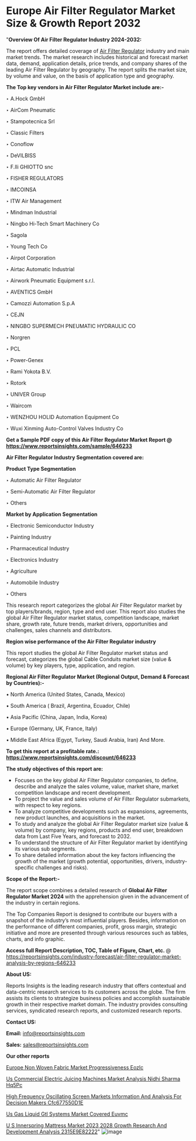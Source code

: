 # Europe Air Filter Regulator Market Size & Growth Report 2032

"<strong>Overview Of Air Filter Regulator Industry 2024-2032:</strong>

The report offers detailed coverage of <a href=https://www.reportsinsights.com/sample/646233>Air Filter Regulator</a> industry and main market trends. The market research includes historical and forecast market data, demand, application details, price trends, and company shares of the leading Air Filter Regulator by geography. The report splits the market size, by volume and value, on the basis of application type and geography.

<strong>The Top key vendors in Air Filter Regulator Market include are:- </strong>

‣ A.Hock GmbH

‣ AirCom Pneumatic

‣ Stampotecnica Srl

‣ Classic Filters

‣ Conoflow

‣ DeVILBISS

‣ F.lli GHIOTTO snc

‣ FISHER REGULATORS

‣ IMCOINSA

‣ ITW Air Management

‣ Mindman Industrial

‣ Ningbo Hi-Tech Smart Machinery Co

‣ Sagola

‣ Young Tech Co

‣ Airpot Corporation

‣ Airtac Automatic Industrial

‣ Airwork Pneumatic Equipment s.r.l.

‣ AVENTICS GmbH

‣ Camozzi Automation S.p.A

‣ CEJN

‣ NINGBO SUPERMECH PNEUMATIC HYDRAULIC CO

‣ Norgren

‣ PCL

‣ Power-Genex

‣ Rami Yokota B.V.

‣ Rotork

‣ UNIVER Group

‣ Waircom

‣ WENZHOU HOLID Automation Equipment Co

‣ Wuxi Xinming Auto-Control Valves Industry Co

<strong>Get a Sample PDF copy of this Air Filter Regulator Market Report </strong><strong>@ <a href=https://www.reportsinsights.com/sample/646233 style=color:#0000ff;>https://www.reportsinsights.com/sample/646233</a> </strong>

<strong>Air Filter Regulator Industry Segmentation covered are:</strong>

<strong>Product Type Segmentation</strong>

‣ Automatic Air Filter Regulator

‣ Semi-Automatic Air Filter Regulator

‣ Others

<strong>Market by Application Segmentation</strong>

‣ Electronic Semiconductor Industry

‣ Painting Industry

‣ Pharmaceutical Industry

‣ Electronics Industry

‣ Agriculture

‣ Automobile Industry

‣ Others

This research report categorizes the global Air Filter Regulator market by top players/brands, region, type and end user. This report also studies the global Air Filter Regulator market status, competition landscape, market share, growth rate, future trends, market drivers, opportunities and challenges, sales channels and distributors.

<strong>Region wise performance of the Air Filter Regulator industry</strong><strong> </strong>

This report studies the global Air Filter Regulator market status and forecast, categorizes the global Cable Conduits market size (value &amp; volume) by key players, type, application, and region. 

<strong>Regional Air Filter Regulator Market (Regional Output, Demand &amp; Forecast by Countries):-</strong>

• North America (United States, Canada, Mexico)

• South America ( Brazil, Argentina, Ecuador, Chile)

• Asia Pacific (China, Japan, India, Korea)

• Europe (Germany, UK, France, Italy)

• Middle East Africa (Egypt, Turkey, Saudi Arabia, Iran) And More.

<strong>To get this report at a profitable rate.: <a href=https://www.reportsinsights.com/discount/646233 style=color:#0000ff;>https://www.reportsinsights.com/discount/646233</a></strong>

<strong>The study objectives of this report are:</strong>
<ul>
  <li>Focuses on the key global Air Filter Regulator companies, to define, describe and analyze the sales volume, value, market share, market competition landscape and recent development.</li>
  <li>To project the value and sales volume of Air Filter Regulator submarkets, with respect to key regions.</li>
  <li>To analyze competitive developments such as expansions, agreements, new product launches, and acquisitions in the market.</li>
  <li>To study and analyze the global Air Filter Regulator market size (value &amp; volume) by company, key regions, products and end user, breakdown data from Last Five Years, and forecast to 2032.</li>
  <li>To understand the structure of Air Filter Regulator market by identifying its various sub segments.</li>
  <li>To share detailed information about the key factors influencing the growth of the market (growth potential, opportunities, drivers, industry-specific challenges and risks).</li>
</ul>
<strong>Scope of the Report:-</strong><strong> </strong>

The report scope combines a detailed research of <strong>Global Air Filter Regulator Market 2024 </strong>with the apprehension given in the advancement of the industry in certain regions.

The Top Companies Report is designed to contribute our buyers with a snapshot of the industry’s most influential players. Besides, information on the performance of different companies, profit, gross margin, strategic initiative and more are presented through various resources such as tables, charts, and info graphic.

<strong>Access full Report Description, TOC, Table of Figure, Chart, etc. </strong>@   <a href=https://reportsinsights.com/industry-forecast/air-filter-regulator-market-analysis-by-regions-646233 style=color:#0000ff;>https://reportsinsights.com/industry-forecast/air-filter-regulator-market-analysis-by-regions-646233</a>

<strong>About US:</strong>

Reports Insights is the leading research industry that offers contextual and data-centric research services to its customers across the globe. The firm assists its clients to strategize business policies and accomplish sustainable growth in their respective market domain. The industry provides consulting services, syndicated research reports, and customized research reports.

<strong>Contact US:</strong>

<p class=""""><b>Email:</b> <a href=mailto:info@reportsinsights.com>info@reportsinsights.com</a></p>
<p class=""""><b>Sales:</b> <a href=mailto:sales@reportsinsights.com>sales@reportsinsights.com</a></p>

<strong>Our other reports</strong>

<a href=https://www.linkedin.com/pulse/europe-non-woven-fabric-market-progressiveness-eozlc/>Europe Non Woven Fabric Market Progressiveness Eozlc</a>

<a href=https://www.linkedin.com/pulse/us-commercial-electric-juicing-machines-market-analysis-nidhi-sharma-hq5pc/>Us Commercial Electric Juicing Machines Market Analysis Nidhi Sharma Hq5Pc</a>

<a href=https://medium.com/@shindeaaswini6/high-frequency-oscillating-screen-markets-information-and-analysis-for-decision-makers-cfc677550d1e>High Frequency Oscillating Screen Markets Information And Analysis For Decision Makers Cfc677550D1E</a>

<a href=https://www.linkedin.com/pulse/us-gas-liquid-gtl-systems-market-covered-euvmc/>Us Gas Liquid Gtl Systems Market Covered Euvmc</a>

<a href=https://medium.com/@gavdeakash979/u-s-innerspring-mattress-market-2023-2028-growth-research-and-development-analysis-2315e9e82222>U S Innerspring Mattress Market 2023 2028 Growth Research And Development Analysis 2315E9E82222</a>"
![image](https://github.com/Reportsinsights123/RIgrowth/assets/158415881/16873e30-2f89-443b-8f6e-6fa5af3b4689)
